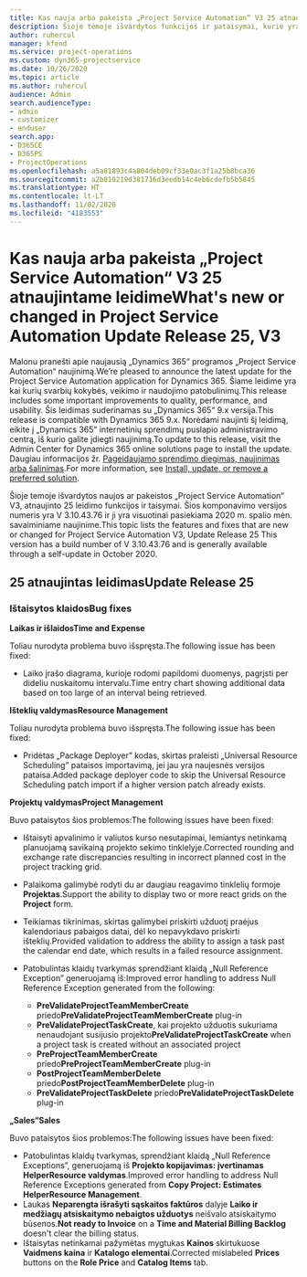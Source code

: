 ```yaml
---
title: Kas nauja arba pakeista „Project Service Automation“ V3 25 atnaujintame leidime
description: Šioje temoje išvardytos funkcijos ir pataisymai, kurie yra pasiekiami „Project Service Automation“ V3 25 atnaujintame leidime.
author: ruhercul
manager: kfend
ms.service: project-operations
ms.custom: dyn365-projectservice
ms.date: 10/26/2020
ms.topic: article
ms.author: ruhercul
audience: Admin
search.audienceType:
- admin
- customizer
- enduser
search.app:
- D365CE
- D365PS
- ProjectOperations
ms.openlocfilehash: a5a81893c4a804deb09cf33e0ac3f1a25b8bca36
ms.sourcegitcommit: a2b810219d381716d3eedb14c4eb6cdefb5b5845
ms.translationtype: HT
ms.contentlocale: lt-LT
ms.lasthandoff: 11/02/2020
ms.locfileid: "4183553"
---
```

# <a name="whats-new-or-changed-in-project-service-automation-update-release-25-v3"></a><span data-ttu-id="549da-103">Kas nauja arba pakeista „Project Service Automation“ V3 25 atnaujintame leidime</span><span class="sxs-lookup"><span data-stu-id="549da-103">What's new or changed in Project Service Automation Update Release 25, V3</span></span>

<span data-ttu-id="549da-104">Malonu pranešti apie naujausią „Dynamics 365“ programos „Project Service Automation“ naujinimą.</span><span class="sxs-lookup"><span data-stu-id="549da-104">We’re pleased to announce the latest update for the Project Service Automation application for Dynamics 365.</span></span> <span data-ttu-id="549da-105">Šiame leidime yra kai kurių svarbių kokybės, veikimo ir naudojimo patobulinimų.</span><span class="sxs-lookup"><span data-stu-id="549da-105">This release includes some important improvements to quality, performance, and usability.</span></span> <span data-ttu-id="549da-106">Šis leidimas suderinamas su „Dynamics 365“ 9.x versija.</span><span class="sxs-lookup"><span data-stu-id="549da-106">This release is compatible with Dynamics 365 9.x.</span></span> <span data-ttu-id="549da-107">Norėdami naujinti šį leidimą, eikite į „Dynamics 365“ internetinių sprendimų puslapio administravimo centrą, iš kurio galite įdiegti naujinimą.</span><span class="sxs-lookup"><span data-stu-id="549da-107">To update to this release, visit the Admin Center for Dynamics 365 online solutions page to install the update.</span></span> <span data-ttu-id="549da-108">Daugiau informacijos žr. [Pageidaujamo sprendimo diegimas, naujinimas arba šalinimas](https://docs.microsoft.com/power-platform/admin/install-remove-preferred-solution).</span><span class="sxs-lookup"><span data-stu-id="549da-108">For more information, see [Install, update, or remove a preferred solution](https://docs.microsoft.com/power-platform/admin/install-remove-preferred-solution).</span></span>

<span data-ttu-id="549da-109">Šioje temoje išvardytos naujos ar pakeistos „Project Service Automation“ V3, atnaujinto 25 leidimo funkcijos ir taisymai. Šios komponavimo versijos numeris yra V 3.10.43.76 ir ji yra visuotinai pasiekiama 2020 m. spalio mėn. savaiminiame naujinime.</span><span class="sxs-lookup"><span data-stu-id="549da-109">This topic lists the features and fixes that are new or changed for Project Service Automation V3, Update Release 25 This version has a build number of V 3.10.43.76 and is generally available through a self-update in October 2020.</span></span>

## <a name="update-release-25"></a><span data-ttu-id="549da-110">25 atnaujintas leidimas</span><span class="sxs-lookup"><span data-stu-id="549da-110">Update Release 25</span></span>

### <a name="bug-fixes"></a><span data-ttu-id="549da-111">Ištaisytos klaidos</span><span class="sxs-lookup"><span data-stu-id="549da-111">Bug fixes</span></span>

<span data-ttu-id="549da-112">**Laikas ir išlaidos**</span><span class="sxs-lookup"><span data-stu-id="549da-112">**Time and Expense**</span></span>

<span data-ttu-id="549da-113">Toliau nurodyta problema buvo išspręsta.</span><span class="sxs-lookup"><span data-stu-id="549da-113">The following issue has been fixed:</span></span>

- <span data-ttu-id="549da-114">Laiko įrašo diagrama, kurioje rodomi papildomi duomenys, pagrįsti per dideliu nuskaitomu intervalu.</span><span class="sxs-lookup"><span data-stu-id="549da-114">Time entry chart showing additional data based on too large of an interval being retrieved.</span></span>

<span data-ttu-id="549da-115">**Išteklių valdymas**</span><span class="sxs-lookup"><span data-stu-id="549da-115">**Resource Management**</span></span>

<span data-ttu-id="549da-116">Toliau nurodyta problema buvo išspręsta.</span><span class="sxs-lookup"><span data-stu-id="549da-116">The following issue has been fixed:</span></span>

- <span data-ttu-id="549da-117">Pridėtas „Package Deployer” kodas, skirtas praleisti „Universal Resource Scheduling” pataisos importavimą, jei jau yra naujesnės versijos pataisa.</span><span class="sxs-lookup"><span data-stu-id="549da-117">Added package deployer code to skip the Universal Resource Scheduling patch import if a higher version patch already exists.</span></span>

<span data-ttu-id="549da-118">**Projektų valdymas**</span><span class="sxs-lookup"><span data-stu-id="549da-118">**Project Management**</span></span>

<span data-ttu-id="549da-119">Buvo pataisytos šios problemos:</span><span class="sxs-lookup"><span data-stu-id="549da-119">The following issues have been fixed:</span></span>

- <span data-ttu-id="549da-120">Ištaisyti apvalinimo ir valiutos kurso nesutapimai, lemiantys netinkamą planuojamą savikainą projekto sekimo tinklelyje.</span><span class="sxs-lookup"><span data-stu-id="549da-120">Corrected rounding and exchange rate discrepancies resulting in incorrect planned cost in the project tracking grid.</span></span>
- <span data-ttu-id="549da-121">Palaikoma galimybė rodyti du ar daugiau reagavimo tinklelių formoje **Projektas**.</span><span class="sxs-lookup"><span data-stu-id="549da-121">Support the ability to display two or more react grids on the **Project** form.</span></span>
- <span data-ttu-id="549da-122">Teikiamas tikrinimas, skirtas galimybei priskirti užduotį praėjus kalendoriaus pabaigos datai, dėl ko nepavykdavo priskirti išteklių.</span><span class="sxs-lookup"><span data-stu-id="549da-122">Provided validation to address the ability to assign a task past the calendar end date, which results in a failed resource assignment.</span></span>
- <span data-ttu-id="549da-123">Patobulintas klaidų tvarkymas sprendžiant klaidą „Null Reference Exception” generuojamą iš:</span><span class="sxs-lookup"><span data-stu-id="549da-123">Improved error handling to address Null Reference Exception generated from the following:</span></span>

    - <span data-ttu-id="549da-124">**PreValidateProjectTeamMemberCreate** priedo</span><span class="sxs-lookup"><span data-stu-id="549da-124">**PreValidateProjectTeamMemberCreate** plug-in</span></span>
    - <span data-ttu-id="549da-125">**PreValidateProjectTaskCreate**, kai projekto užduotis sukuriama nenaudojant susijusio projekto</span><span class="sxs-lookup"><span data-stu-id="549da-125">**PreValidateProjectTaskCreate** when a project task is created without an associated project</span></span>
    - <span data-ttu-id="549da-126">**PreProjectTeamMemberCreate** priedo</span><span class="sxs-lookup"><span data-stu-id="549da-126">**PreProjectTeamMemberCreate** plug-in</span></span>
    - <span data-ttu-id="549da-127">**PostProjectTeamMemberDelete** priedo</span><span class="sxs-lookup"><span data-stu-id="549da-127">**PostProjectTeamMemberDelete** plug-in</span></span>
    - <span data-ttu-id="549da-128">**PreValidateProjectTaskDelete** priedo</span><span class="sxs-lookup"><span data-stu-id="549da-128">**PreValidateProjectTaskDelete** plug-in</span></span>

<span data-ttu-id="549da-129">**„Sales“**</span><span class="sxs-lookup"><span data-stu-id="549da-129">**Sales**</span></span>

<span data-ttu-id="549da-130">Buvo pataisytos šios problemos:</span><span class="sxs-lookup"><span data-stu-id="549da-130">The following issues have been fixed:</span></span>

- <span data-ttu-id="549da-131">Patobulintas klaidų tvarkymas, sprendžiant klaidą „Null Reference Exceptions”, generuojamą iš **Projekto kopijavimas: įvertinamas HelperResource valdymas**.</span><span class="sxs-lookup"><span data-stu-id="549da-131">Improved error handling to address Null Reference Exceptions generated from **Copy Project: Estimates HelperResource Management**.</span></span>
- <span data-ttu-id="549da-132">Laukas **Neparengta išrašyti sąskaitos faktūros** dalyje **Laiko ir medžiagų atsiskaitymo nebaigtos užduotys** neišvalo atsiskaitymo būsenos.</span><span class="sxs-lookup"><span data-stu-id="549da-132">**Not ready to Invoice** on a **Time and Material Billing Backlog** doesn't clear the billing status.</span></span>
- <span data-ttu-id="549da-133">Ištaisytas netinkamai pažymėtas mygtukas **Kainos** skirtukuose **Vaidmens kaina** ir **Katalogo elementai**.</span><span class="sxs-lookup"><span data-stu-id="549da-133">Corrected mislabeled **Prices** buttons on the **Role Price** and **Catalog Items** tab.</span></span>
